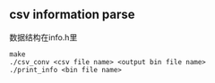 csv information parse
------------------------

数据结构在info.h里

```
make
./csv_conv <csv file name> <output bin file name>
./print_info <bin file name>
```
